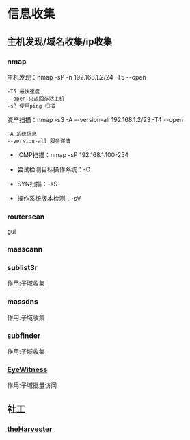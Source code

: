 # 信息收集

## 主机发现/域名收集/ip收集

### nmap

主机发现：nmap -sP -n 192.168.1.2/24 -T5 --open

```
-T5 最快速度
--open 只返回存活主机
-sP 使用ping 扫描

```

资产扫描：nmap -sS -A --version-all 192.168.1.2/23 -T4 --open

```
-A 系统信息
--version-all 服务详情
```





- ICMP扫描：nmap  -sP 192.168.1.100-254

- 尝试检测目标操作系统：-O

- SYN扫描：-sS

- 操作系统版本检测：-sV

### routerscan

gui

### masscann



### sublist3r

作用:子域收集

### massdns

作用:子域收集

### subfinder

作用:子域收集

###  [EyeWitness](https://github.com/FortyNorthSecurity/EyeWitness) 

作用:子域批量访问



## 社工

###  [theHarvester](https://github.com/laramies/theHarvester)

